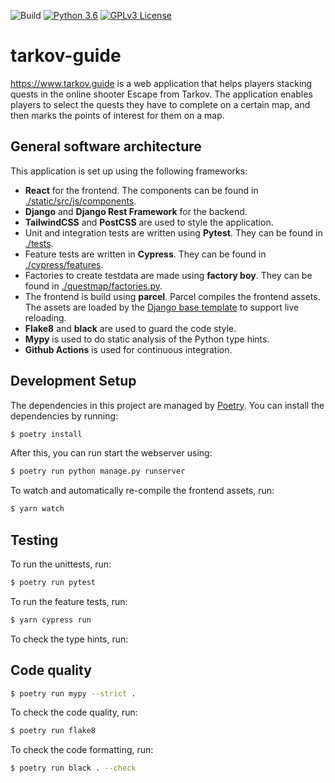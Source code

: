 ![Build](https://https://github.com/jordyvanvorselen/tarkov-guide/actions/workflows/ci.yml/badge.svg)
[![Python 3.6](https://img.shields.io/badge/python-3.10.5-blue.svg)](https://www.python.org/downloads/release/python-3105/)
[![GPLv3 License](https://img.shields.io/badge/License-GPL%20v3-yellow.svg)](https://opensource.org/licenses/)

# tarkov-guide

https://www.tarkov.guide is a web application that helps players stacking quests in the online shooter Escape from Tarkov. The application enables players to select the quests they have to complete on a certain map, and then marks the points of interest for them on a map.

## General software architecture

This application is set up using the following frameworks:

* **React** for the frontend. The components can be found in [./static/src/js/components](./static/src/js/components).
* **Django** and **Django Rest Framework** for the backend.
* **TailwindCSS** and **PostCSS** are used to style the application.
* Unit and integration tests are written using **Pytest**. They can be found in [./tests](./tests).
* Feature tests are written in **Cypress**. They can be found in [./cypress/features](./cypress/features).
* Factories to create testdata are made using **factory boy**. They can be found in [./questmap/factories.py](./questmap/factories.py).
* The frontend is build using **parcel**. Parcel compiles the frontend assets. The assets are loaded by the [Django base template](./questmap/templates/base.html) to support live reloading.
* **Flake8** and **black** are used to guard the code style.
* **Mypy** is used to do static analysis of the Python type hints.
* **Github Actions** is used for continuous integration.

## Development Setup

The dependencies in this project are managed by [Poetry](https://python-poetry.org/). You can install the dependencies by running:

```bash
$ poetry install
```

After this, you can run start the webserver using:

```bash
$ poetry run python manage.py runserver
```

To watch and automatically re-compile the frontend assets, run:

```bash
$ yarn watch
```

## Testing

To run the unittests, run:

```bash
$ poetry run pytest
```

To run the feature tests, run:

```bash
$ yarn cypress run
```

To check the type hints, run:

## Code quality

```bash
$ poetry run mypy --strict .
```

To check the code quality, run:

```bash
$ poetry run flake8
```

To check the code formatting, run:

```bash
$ poetry run black . --check
```
